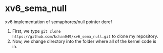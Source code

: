 # xv6_sema_null
xv6 implementation of semaphores/null pointer deref
1. First, we type `git clone https://github.com/kchan049/xv6_sema_null.git` to clone my repository.
2. Now, we change directory into the folder where all of the kernel code is in. 

